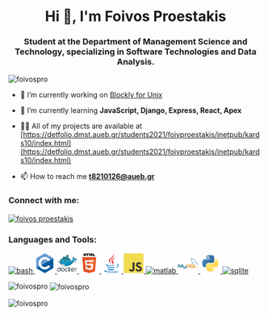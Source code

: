 <h1 align="center">Hi 👋, I'm Foivos Proestakis</h1>
<h3 align="center">Student at the Department of Management Science and Technology, specializing in Software Technologies and Data Analysis.</h3>

<p align="left"> <img src="https://komarev.com/ghpvc/?username=foivospro&label=Profile%20views&color=0e75b6&style=flat" alt="foivospro" /> </p>

- 🔭 I’m currently working on [Blockly for Unix](https://github.com/foivospro/blockly_unix)

- 🌱 I’m currently learning **JavaScript, Django, Express, React, Apex**

- 👨‍💻 All of my projects are available at [https://detfolio.dmst.aueb.gr/students2021/foivproestakis/inetpub/kards10/index.html](https://detfolio.dmst.aueb.gr/students2021/foivproestakis/inetpub/kards10/index.html)

- 📫 How to reach me **t8210126@aueb.gr**

<h3 align="left">Connect with me:</h3>
<p align="left">
<a href="https://linkedin.com/in/foivos proestakis" target="blank"><img align="center" src="https://raw.githubusercontent.com/rahuldkjain/github-profile-readme-generator/master/src/images/icons/Social/linked-in-alt.svg" alt="foivos proestakis" height="30" width="40" /></a>
</p>

<h3 align="left">Languages and Tools:</h3>
<p align="left"> <a href="https://www.gnu.org/software/bash/" target="_blank" rel="noreferrer"> <img src="https://www.vectorlogo.zone/logos/gnu_bash/gnu_bash-icon.svg" alt="bash" width="40" height="40"/> </a> <a href="https://www.cprogramming.com/" target="_blank" rel="noreferrer"> <img src="https://raw.githubusercontent.com/devicons/devicon/master/icons/c/c-original.svg" alt="c" width="40" height="40"/> </a> <a href="https://www.docker.com/" target="_blank" rel="noreferrer"> <img src="https://raw.githubusercontent.com/devicons/devicon/master/icons/docker/docker-original-wordmark.svg" alt="docker" width="40" height="40"/> </a> <a href="https://www.w3.org/html/" target="_blank" rel="noreferrer"> <img src="https://raw.githubusercontent.com/devicons/devicon/master/icons/html5/html5-original-wordmark.svg" alt="html5" width="40" height="40"/> </a> <a href="https://www.java.com" target="_blank" rel="noreferrer"> <img src="https://raw.githubusercontent.com/devicons/devicon/master/icons/java/java-original.svg" alt="java" width="40" height="40"/> </a> <a href="https://developer.mozilla.org/en-US/docs/Web/JavaScript" target="_blank" rel="noreferrer"> <img src="https://raw.githubusercontent.com/devicons/devicon/master/icons/javascript/javascript-original.svg" alt="javascript" width="40" height="40"/> </a> <a href="https://www.mathworks.com/" target="_blank" rel="noreferrer"> <img src="https://upload.wikimedia.org/wikipedia/commons/2/21/Matlab_Logo.png" alt="matlab" width="40" height="40"/> </a> <a href="https://www.mysql.com/" target="_blank" rel="noreferrer"> <img src="https://raw.githubusercontent.com/devicons/devicon/master/icons/mysql/mysql-original-wordmark.svg" alt="mysql" width="40" height="40"/> </a> <a href="https://www.python.org" target="_blank" rel="noreferrer"> <img src="https://raw.githubusercontent.com/devicons/devicon/master/icons/python/python-original.svg" alt="python" width="40" height="40"/> </a> <a href="https://www.sqlite.org/" target="_blank" rel="noreferrer"> <img src="https://www.vectorlogo.zone/logos/sqlite/sqlite-icon.svg" alt="sqlite" width="40" height="40"/> </a> </p>

<p><img align="left" src="https://github-readme-stats.vercel.app/api/top-langs?username=foivospro&show_icons=true&locale=en&layout=compact" alt="foivospro" /></p>

<p>&nbsp;<img align="center" src="https://github-readme-stats.vercel.app/api?username=foivospro&show_icons=true&locale=en" alt="foivospro" /></p>

<p><img align="center" src="https://github-readme-streak-stats.herokuapp.com/?user=foivospro&" alt="foivospro" /></p>

